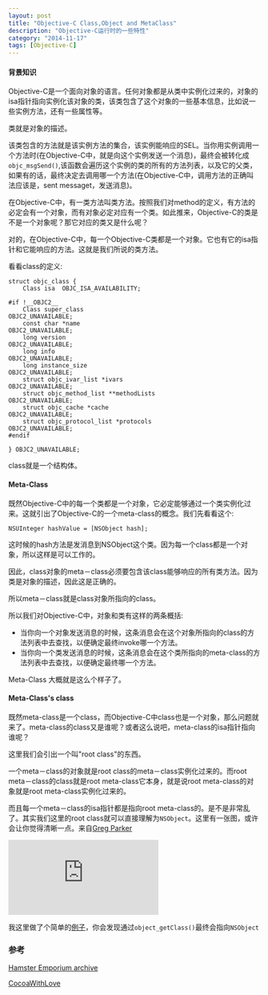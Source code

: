 ```yaml
---
layout: post
title: "Objective-C Class,Object and MetaClass"
description: "Objective-C运行时的一些特性"
category: "2014-11-17"
tags: [Objective-C]
---
```


#### 背景知识

Objective-C是一个面向对象的语言。任何对象都是从类中实例化过来的，对象的isa指针指向实例化该对象的类，该类包含了这个对象的一些基本信息，比如说一些实例方法，还有一些属性等。

类就是对象的描述。

该类包含的方法就是该实例方法的集合，该实例能响应的SEL。当你用实例调用一个方法时(在Objective-C中，就是向这个实例发送一个消息)，最终会被转化成`objc_msgSend()`,该函数会遍历这个实例的类的所有的方法列表，以及它的父类，如果有的话，最终决定去调用哪一个方法(在Objective-C中，调用方法的正确叫法应该是，sent messaget，发送消息)。

在Objective-C中，有一类方法叫类方法。按照我们对method的定义，有方法的必定会有一个对象，而有对象必定对应有一个类。如此推来，Objective-C的类是不是一个对象呢？那它对应的类又是什么呢？

对的，在Objective-C中，每一个Objective-C类都是一个对象。它也有它的isa指针和它能响应的方法。这就是我们所说的类方法。

看看class的定义:

	struct objc_class {
	    Class isa  OBJC_ISA_AVAILABILITY;

	#if !__OBJC2__
	    Class super_class                                        OBJC2_UNAVAILABLE;
	    const char *name                                         OBJC2_UNAVAILABLE;
	    long version                                             OBJC2_UNAVAILABLE;
	    long info                                                OBJC2_UNAVAILABLE;
	    long instance_size                                       OBJC2_UNAVAILABLE;
	    struct objc_ivar_list *ivars                             OBJC2_UNAVAILABLE;
	    struct objc_method_list **methodLists                    OBJC2_UNAVAILABLE;
	    struct objc_cache *cache                                 OBJC2_UNAVAILABLE;
	    struct objc_protocol_list *protocols                     OBJC2_UNAVAILABLE;
	#endif

	} OBJC2_UNAVAILABLE;

class就是一个结构体。

#### Meta-Class

既然Objective-C中的每一个类都是一个对象，它必定能够通过一个类实例化过来。这就引出了Objective-C的一个meta-class的概念。我们先看看这个:

	NSUInteger hashValue = [NSObject hash];

这时候的hash方法是发消息到NSObject这个类。因为每一个class都是一个对象，所以这样是可以工作的。

因此，class对象的meta－class必须要包含该class能够响应的所有类方法。因为类是对象的描述，因此这是正确的。

所以meta－class就是class对象所指向的class。

所以我们对Objective-C中，对象和类有这样的两条概括:

* 当你向一个对象发送消息的时候，这条消息会在这个对象所指向的class的方法列表中去查找，以便确定最终invoke哪一个方法。
* 当你向一个类发送消息的时候，这条消息会在这个类所指向的meta-class的方法列表中去查找，以便确定最终哪一个方法。

Meta-Class 大概就是这么个样子了。

#### Meta-Class's class

既然meta-class是一个class，而Objective-C中class也是一个对象，那么问题就来了。meta-class的class又是谁呢？或者这么说吧，meta-class的isa指针指向谁呢？

这里我们会引出一个叫"root class"的东西。

一个meta－class的对象就是root class的meta－class实例化过来的。而root meta－class的class就是root meta-class它本身，就是说root meta-class的对象就是root meta-class实例化过来的。

而且每一个meta－class的isa指针都是指向root meta-class的。是不是非常乱了。其实我们这里的root class就可以直接理解为`NSObject`。这里有一张图，或许会让你觉得清晰一点。来自[Greg Parker](http://www.sealiesoftware.com/blog/archive/2009/04/14/objc_explain_Classes_and_metaclasses.html) 

![](http://www.sealiesoftware.com/blog/class%20diagram.pdf)

我这里做了个简单的[例子](https://gist.github.com/NikoTung/d1a30efeeacc6d1d5df4#file-gistfile1-m)，你会发现通过`object_getClass()`最终会指向`NSObject`



### 参考

[Hamster Emporium archive](http://www.sealiesoftware.com/blog/archive/2009/04/14/objc_explain_Classes_and_metaclasses.html)

[CocoaWithLove](http://www.cocoawithlove.com/2010/01/what-is-meta-class-in-objective-c.html)



